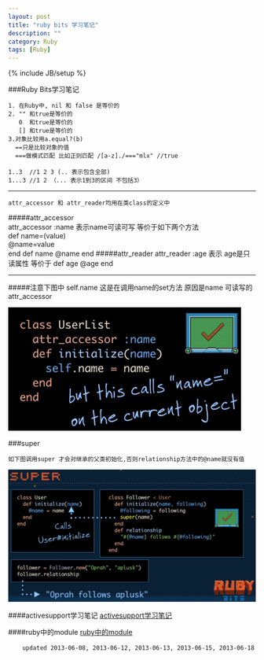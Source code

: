 ```yaml
---
layout: post
title: "ruby bits 学习笔记"
description: ""
category: Ruby
tags: [Ruby]
---
```

{% include JB/setup %}


  
###Ruby Bits学习笔记    
    
    1. 在Ruby中, nil 和 false 是等价的
    2. "" 和true是等价的
       0  和true是等价的
       [] 和true是等价的
    3.对象比较用a.equal?(b)
      ==只是比较对象的值
      ===做模式匹配 比如正则匹配 /[a-z]./==="mlx" //true
    
    1..3  //1 2 3 (.. 表示包含全部)
    1...3 //1 2 （... 表示1到3的区间 不包括3）
___ 
    attr_accessor 和 attr_reader均用在类class的定义中

#####attr_accessor        
    attr_accessor :name
    表示name可读可写
    等价于如下两个方法        
    def name=(value)           
       @name=value    
    end
    def name
       @name
    end
#####attr_reader
    attr_reader :age
    表示 age是只读属性
    等价于
    def age
      @age
    end
___
#####注意下图中 self.name
这是在调用name的set方法 原因是name 可读写的attr_accessor
    
![](/article_images/self.name.png)

###super

    如下图调用super 才会对继承的父类初始化,否则relationship方法中的@name就没有值

![super](/article_images/super.png)


####activesupport学习笔记
[activesupport学习笔记](/ruby/2013/06/13/activesupport-/)

####ruby中的module
[ruby中的module](/ruby/2013/06/15/rubymodule/)

```
    updated 2013-06-08, 2013-06-12, 2013-06-13, 2013-06-15, 2013-06-18 
```